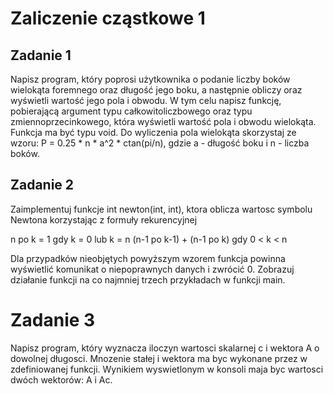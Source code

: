 # Zaliczenie cząstkowe 1

## Zadanie 1
Napisz program, który poprosi użytkownika o podanie liczby boków wielokąta foremnego oraz długość jego boku,
a następnie obliczy oraz wyświetli wartość jego pola i obwodu. W tym celu napisz funkcję, pobierającą argument
typu całkowitoliczbowego oraz typu zmiennoprzecinkowego, która wyświetli wartość pola i obwodu wielokąta.
Funkcja ma być typu void. Do wyliczenia pola wielokąta skorzystaj ze wzoru:
P = 0.25 * n * a^2 * ctan(pi/n), gdzie a - długość boku i n - liczba boków.


## Zadanie 2
Zaimplementuj funkcje int newton(int, int),
ktora oblicza wartosc symbolu Newtona korzystając z formuły rekurencyjnej

n po k =
   1                          gdy k = 0 lub k = n
   (n-1 po k-1) + (n-1 po k)  gdy 0 < k < n

Dla przypadków nieobjętych powyższym wzorem funkcja powinna wyświetlić komunikat
o niepoprawnych danych i zwrócić 0. Zobrazuj działanie funkcji na co najmniej
trzech przykładach w funkcji main.


# Zadanie 3
Napisz program, który wyznacza iloczyn wartosci skalarnej c i wektora A o dowolnej
długosci. Mnozenie stałej i wektora ma byc wykonane przez w zdefiniowanej funkcji.
Wynikiem wyswietlonym w konsoli maja byc wartosci dwóch wektorów:
A i Ac.